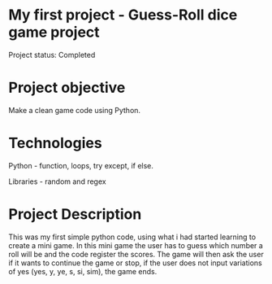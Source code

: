 
# My first project - Guess-Roll dice game project
Project status: Completed

# Project objective
Make a clean game code using Python.


# Technologies
Python - function, loops, try except, if else.

Libraries - random and regex


# Project Description
This was my first simple python code, using what i had started learning to create a mini game. In this mini game the user has to guess which number a roll will be and the code register the scores. The game will then ask the user if it wants to continue the game or stop, if the user does not input variations of yes (yes, y, ye, s, si, sim), the game ends.
